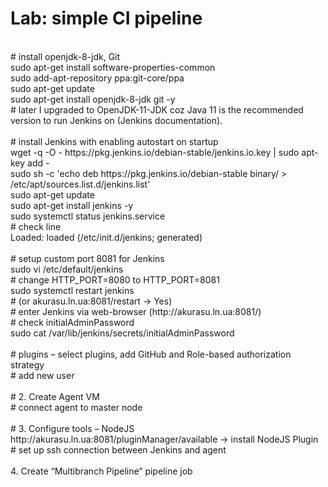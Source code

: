 # Lab: simple CI pipeline <br>
<br>
# install openjdk-8-jdk, Git<br>
sudo apt-get install software-properties-common<br>
sudo add-apt-repository ppa:git-core/ppa<br>
sudo apt-get update <br>
sudo apt-get install openjdk-8-jdk git -y<br>
# later I upgraded to OpenJDK-11-JDK coz Java 11 is the recommended version to run Jenkins on (Jenkins documentation).<br>
<br>
# install Jenkins with enabling autostart on startup <br>
wget -q -O - https://pkg.jenkins.io/debian-stable/jenkins.io.key | sudo apt-key add -<br>
sudo sh -c 'echo deb https://pkg.jenkins.io/debian-stable binary/ > /etc/apt/sources.list.d/jenkins.list'<br>
sudo apt-get update<br>
sudo apt-get install jenkins -y<br>
sudo systemctl status jenkins.service<br>
# check line<br>
    Loaded: loaded (/etc/init.d/jenkins; generated)<br>
<br>
# setup custom port 8081 for Jenkins <br>
sudo vi /etc/default/jenkins<br>
# change HTTP_PORT=8080 to HTTP_PORT=8081<br>
sudo systemctl restart jenkins<br>
# (or akurasu.ln.ua:8081/restart -> Yes)<br>
# enter Jenkins via web-browser (http://akurasu.ln.ua:8081/)<br>
# check initialAdminPassword<br>
sudo cat /var/lib/jenkins/secrets/initialAdminPassword<br>
<br>
# plugins – select plugins, add GitHub and Role-based authorization strategy <br>
# add new user<br>
<br>
# 2. Create Agent VM<br>
# connect agent to master node <br>
<br>
# 3. Configure tools – NodeJS<br>
http://akurasu.ln.ua:8081/pluginManager/available -> install NodeJS Plugin<br>
# set up ssh connection between Jenkins and agent<br>
<br>
4. Create “Multibranch Pipeline” pipeline job<br>

